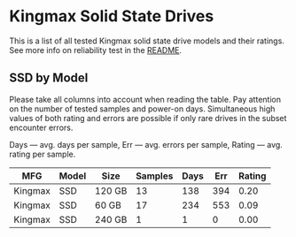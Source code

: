 Kingmax Solid State Drives
==========================

This is a list of all tested Kingmax solid state drive models and their ratings. See
more info on reliability test in the [README](https://github.com/linuxhw/SMART).

SSD by Model
------------

Please take all columns into account when reading the table. Pay attention on the
number of tested samples and power-on days. Simultaneous high values of both rating
and errors are possible if only rare drives in the subset encounter errors.

Days   — avg. days per sample,
Err    — avg. errors per sample,
Rating — avg. rating per sample.

| MFG       | Model              | Size   | Samples | Days  | Err   | Rating |
|-----------|--------------------|--------|---------|-------|-------|--------|
| Kingmax   | SSD                | 120 GB | 13      | 138   | 394   | 0.20   |
| Kingmax   | SSD                | 60 GB  | 17      | 234   | 553   | 0.09   |
| Kingmax   | SSD                | 240 GB | 1       | 1     | 0     | 0.00   |
